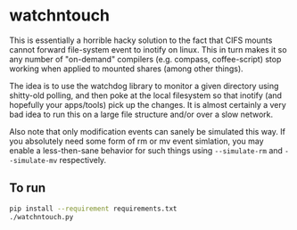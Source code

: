 # watchntouch

This is essentially a horrible hacky solution to the fact that CIFS mounts cannot forward file-system event to inotify on linux. This in turn makes it so any number of "on-demand" compilers (e.g. compass, coffee-script) stop working when applied to mounted shares (among other things).

The idea is to use the watchdog library to monitor a given directory using shitty-old polling, and then poke at the local filesystem so that inotify (and hopefully your apps/tools) pick up the changes. It is almost certainly a very bad idea to run this on a large file structure and/or over a slow network.

Also note that only modification events can sanely be simulated this way. If you absolutely need some form of rm or mv event simlation, you may enable a less-then-sane behavior for such things using `--simulate-rm` and `--simulate-mv` respectively.

## To run

```bash
pip install --requirement requirements.txt
./watchntouch.py
```
